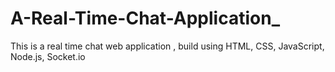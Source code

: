 # A-Real-Time-Chat-Application_
This is a real time chat web application , build using HTML, CSS, JavaScript, Node.js, Socket.io
